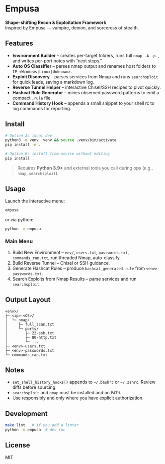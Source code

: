 # Empusa

**Shape-shifting Recon & Exploitation Framework**  
Inspired by Empusa — vampire, demon, and sorceress of stealth.

## Features

- **Environment Builder** – creates per-target folders, runs full `nmap -A -p-`, and writes per-port notes with “next steps.”
- **Auto OS Classifier** – parses nmap output and renames host folders to `IP-<Windows|Linux|Unknown>`.
- **Exploit Discovery** – parses services from Nmap and runs `searchsploit` for quick leads, saving a markdown log.
- **Reverse Tunnel Helper** – interactive Chisel/SSH recipes to pivot quickly.
- **Hashcat Rule Generator** – mines observed password patterns to emit a compact `.rule` file.
- **Command History Hook** – appends a small snippet to your shell rc to log commands for reporting.

## Install

```bash
# Option A: local dev
python3 -m venv .venv && source .venv/bin/activate
pip install -e .

# Option B: install from source without editing
pip install .
```

> Requires **Python 3.9+** and external tools you call during ops (e.g., `nmap`, `searchsploit`).

## Usage

Launch the interactive menu:

```bash
empusa
```

or via python:

```bash
python -m empusa
```

### Main Menu

1. Build New Environment – `env/`, `users.txt`, `passwords.txt`, `commands_ran.txt`, run threaded Nmap, auto-classify.
2. Build Reverse Tunnel – Chisel or SSH guidance.
3. Generate Hashcat Rules – produce `hashcat_generated.rule` from `<env>-passwords.txt`.
4. Search Exploits from Nmap Results – parse services and run `searchsploit`.

## Output Layout

```text
<env>/
├─ <ip>-<OS>/
│  └─ nmap/
│     ├─ full_scan.txt
│     └─ ports/
│        ├─ 22-ssh.txt
│        ├─ 80-http.txt
│        └─ ...
├─ <env>-users.txt
├─ <env>-passwords.txt
└─ commands_ran.txt
```

## Notes

- `set_shell_history_hooks()` appends to `~/.bashrc` or `~/.zshrc`. Review diffs before sourcing.
- `searchsploit` and `nmap` must be installed and on `PATH`.
- Use responsibly and only where you have explicit authorization.


## Development

```bash
make lint   # if you add a linter
python -m empusa  # dev run
```

## License

MIT
